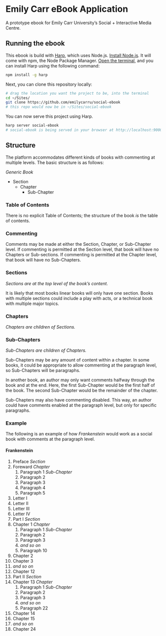 # Emily Carr eBook Application

A prototype ebook for Emily Carr University’s Social + Interactive Media Centre.

## Running the ebook

This ebook is build with [Harp](http://harpjs.com), which uses Node.js. [Install Node.js](nodejs.org). It will come with npm, the Node Package Manager. [Open the terminal](http://wiseheartdesign.com/articles/2010/11/12/the-designers-guide-to-the-osx-command-prompt/), and you can install Harp using the following command:

```sh
npm install -g harp
```

Next, you can clone this repository locally:

```sh
# drag the location you want the project to be, into the terminal
cd ~/Sites/
git clone https://github.com/emilycarru/social-ebook
# this repo would now be in ~/Sites/social-ebook
```

You can now serve this project using Harp.

```sh
harp server social-ebook
# social-ebook is being served in your browser at http://localhost:9000
```

## Structure

The platform accommodates different kinds of books with commenting at multiple levels. The basic structure is as follows:

*Generic Book*

* Section
  * Chapter
      * Sub-Chapter

### Table of Contents

There is no explicit Table of Contents; the structure of the book _is_ the table of contents.

### Commenting

Comments may be made at either the Section, Chapter, or Sub-Chapter level. If commenting is permitted at the Section level, that book will have no Chapters or Sub-sections. If commenting is permitted at the Chapter level, that book will have no Sub-Chapters.

### Sections

_Sections are at the top level of the book’s content._

It is likely that most books linear books will only have one section. Books with multiple sections could include a play with acts, or a technical book with multiple major topics.

### Chapters

_Chapters are children of Sections._

### Sub-Chapters

_Sub-Chapters are children of Chapters._

Sub-Chapters may be any amount of content within a chapter. In some books, it could be appropriate to allow commenting at the paragraph level, so Sub-Chapters will be paragraphs.

In another book, an author may only want comments halfway through the book and at the end. Here, the first Sub-Chapter would be the first half of the book. The second Sub-Chapter would be the remainder of the chapter.

Sub-Chapters may also have commenting disabled. This way, an author could have comments enabled at the paragraph level, but only for specific paragraphs.

### Example

The following is an example of how _Frankenstein_ would work as a social book with comments at the paragraph level.

#### Frankenstein

1. Preface _Section_
  1. Foreward _Chapter_
      1. Paragraph 1 _Sub-Chapter_
      2. Paragraph 2
      3. Paragraph 3
      4. Paragraph 4
      5. Paragraph 5
  2. Letter I
  3. Letter II
  4. Letter III
  5. Letter IV
2. Part I _Section_
  1. Chapter 1 _Chapter_
      1. Paragraph 1 _Sub-Chapter_
      2. Paragraph 2
      3. Paragraph 3
      4. *and so on*
      10. Paragraph 10
  2. Chapter 2
  3. Chapter 3
  4. *and so on*
  12. Chapter 12
3. Part II _Section_
  1. Chapter 13 _Chapter_
      1. Paragraph 1 _Sub-Chapter_
      2. Paragraph 2
      3. Paragraph 3
      4. *and so on*
      22. Paragraph 22
  2. Chapter 14
  3. Chapter 15
  4. *and so on*
  12. Chapter 24
